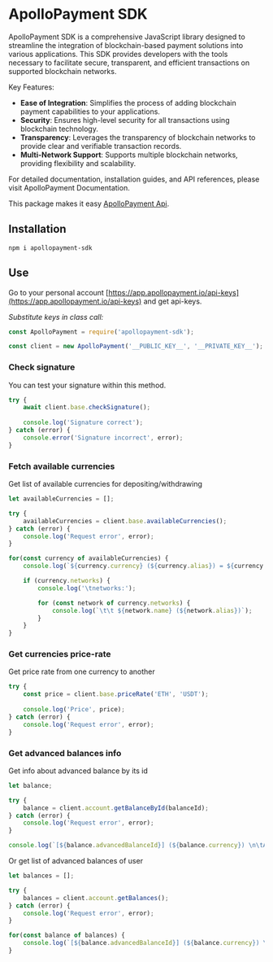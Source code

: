 # ApolloPayment SDK

ApolloPayment SDK is a comprehensive JavaScript library designed to streamline the integration of blockchain-based payment solutions into various applications. This SDK provides developers with the tools necessary to facilitate secure, transparent, and efficient transactions on supported blockchain networks.

Key Features:

- **Ease of Integration**: Simplifies the process of adding blockchain payment capabilities to your applications.
- **Security**: Ensures high-level security for all transactions using blockchain technology.
- **Transparency**: Leverages the transparency of blockchain networks to provide clear and verifiable transaction records.
- **Multi-Network Support**: Supports multiple blockchain networks, providing flexibility and scalability.

For detailed documentation, installation guides, and API references, please visit ApolloPayment Documentation.

This package makes it easy [ApolloPayment Api](https://docs.apollopayment.io/).

## Installation

`npm i apollopayment-sdk`

## Use

Go to your personal account
[https://app.apollopayment.io/api-keys](https://app.apollopayment.io/api-keys)
and get api-keys.

*Substitute keys in class call:*

```js
const ApolloPayment = require('apollopayment-sdk');

const client = new ApolloPayment('__PUBLIC_KEY__', '__PRIVATE_KEY__');
```

### Check signature

You can test your signature within this method.

```js
try {
    await client.base.checkSignature();
    
    console.log('Signature correct');
} catch (error) {
    console.error('Signature incorrect', error);
}
```

### Fetch available currencies

Get list of available currencies for depositing/withdrawing

```js
let availableCurrencies = [];

try {
    availableCurrencies = client.base.availableCurrencies();
} catch (error) {
    console.log('Request error', error);
}

for(const currency of availableCurrencies) {
    console.log(`${currency.currency} (${currency.alias}) = ${currency.priceUSD}`);

    if (currency.networks) {
        console.log('\tnetworks:');

        for (const network of currency.networks) {
            console.log(`\t\t ${network.name} (${network.alias})`);
        }
    }
}
```

### Get currencies price-rate

Get price rate from one currency to another


```js
try {
    const price = client.base.priceRate('ETH', 'USDT');
    
    console.log('Price', price);
} catch (error) {
    console.log('Request error', error);
}
```

### Get advanced balances info

Get info about advanced balance by its id

```js
let balance;

try {
    balance = client.account.getBalanceById(balanceId);
} catch (error) {
    console.log('Request error', error);
}

console.log(`[${balance.advancedBalanceId}] (${balance.currency}) \n\tAvalable for deposit: ${balance.availableCurrenciesForDeposit.join(', ')}`);
```

Or get list of advanced balances of user

```js
let balances = [];

try {
    balances = client.account.getBalances();
} catch (error) {
    console.log('Request error', error);
}

for(const balance of balances) {
    console.log(`[${balance.advancedBalanceId}] (${balance.currency}) \n\tAvalable for deposit: ${balance.availableCurrenciesForDeposit.join(', ')}`);
}
```
